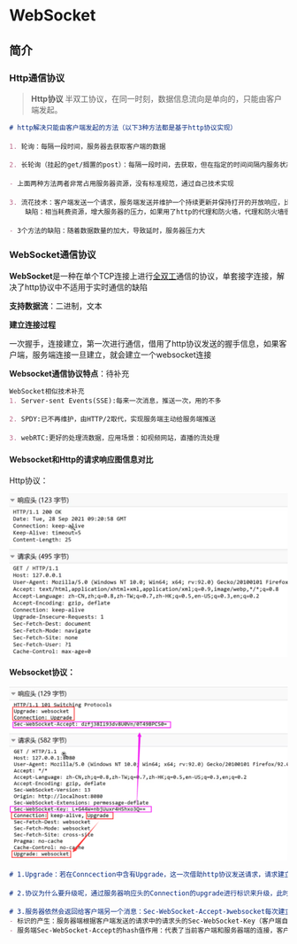 # WebSocket

## 简介

### Http通信协议

> **Http协议** 半双工协议，在同一时刻，数据信息流向是单向的，只能由客户端发起。

~~~markdown
# http解决只能由客户端发起的方法（以下3种方法都是基于http协议实现）

1. 轮询：每隔一段时间，服务器去获取客户端的数据

2. 长轮询（挂起的get/搁置的post）：每隔一段时间，去获取，但在指定的时间间隔内服务状态的连接是不断开的，解决了轮询不精准延时的问题，因为在指定时间内连接是不断开的

- 上面两种方法两者非常占用服务器资源，没有标准规范，通过自己技术实现

3. 流花技术：客户端发送一个请求，服务端发送并维护一个持续更新并保持打开的开放响应，比长轮询还要长，这个连接一直建立，每当服务器有需要交给客户端的数据时，交给后，连接依然不断开
	缺陷：相当耗费资源，增大服务器的压力，如果用了http的代理和防火墙，代理和防火墙很有可能把上一次的响应做了缓存，导致数据有偏差，数据处理就需要进行区分

- 3个方法的缺陷：随着数据数量的加大，导致延时，服务器压力大
~~~

### WebSocket通信协议

**WebSocket**是一种在单个TCP连接上进行[全双工](https://baike.baidu.com/item/全双工)通信的协议，单套接字连接，解决了http协议中不适用于实时通信的缺陷

**支持数据流**：二进制，文本

**建立连接过程**

一次握手，连接建立，第一次进行通信，借用了http协议发送的握手信息，如果客户端，服务端连接一旦建立，就会建立一个websocket连接

**Websocket通信协议特点**：待补充



~~~markdown
WebSocket相似技术补充
1. Server-sent Events(SSE):每来一次消息，推送一次，用的不多

2. SPDY:已不再维护，由HTTP/2取代，实现服务端主动给服务端推送

3. webRTC:更好的处理流数据，应用场景：如视频网站，直播的流处理
~~~

#### **Websocket和Http的请求响应图信息对比**

Http协议：

![image-20211122132023094](WebSocket.assets/image-20211122132023094.png)

**Websocket协议：**

![image-20211122132224790](WebSocket.assets/image-20211122132224790.png)

~~~markdown
# 1.Upgrade：若在Conncection中含有Upgrade，这一次借助http协议发送请求，请求建立时，Upgrade告诉服务器，进行协议升级，升级成websocket，响应时依然可以看到协议升级成websocket

# 2.协议为什么要升级呢，通过服务器响应头的Connection的upgrade进行标识来升级，此时连接就建立起来了

# 3.服务器依然会返回给客户端另一个消息：Sec-WebSocket-Accept-》websocket每次建立连接，服务器端都有一个唯一客户端的标识
- 标识的产生：服务器端根据客户端发送的请求中的请求头的Sec-WebSocket-Key（客户端自动生成）的hash值，服务器返回生成另外一个hash值
- 服务端Sec-WebSocket-Accept的hash值作用：代表了当前客户端和服务器端的连接，客户端是谁
~~~



 